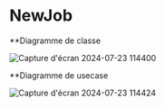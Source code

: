 # NewJob
**Diagramme de classe

![Capture d'écran 2024-07-23 114400](https://github.com/user-attachments/assets/2a41b5be-71ae-4522-b644-c9eb5845b5d4)

**Diagramme de usecase

![Capture d'écran 2024-07-23 114424](https://github.com/user-attachments/assets/c766879d-9ada-45ac-94ad-d077bd8b6541)
